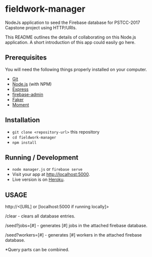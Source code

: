 # fieldwork-manager

NodeJs application to seed the Firebase database for PSTCC-2017 Capstone project
using HTTP/URIs.

This README outlines the details of collaborating on this Node.js application.
A short introduction of this app could easily go here.

## Prerequisites

You will need the following things properly installed on your computer.

* [Git](https://git-scm.com/)
* [Node.js](https://nodejs.org/) (with NPM)
* [Express](http://expressjs.com/)
* [firebase-admin](https://www.npmjs.com/package/firebase-admin/)
* [Faker](https://www.npmjs.com/package/Faker)
* [Moment](https://momentjs.com/)

## Installation

* `git clone <repository-url>` this repository
* `cd fieldwork-manager`
* `npm install`

## Running / Development

* `node manager.js` or `firebase serve`
* Visit your app at [http://localhost:5000](http://localhost:5000).
* Live version is on [Heroku](http://fieldwork-manager.heroku.com/).

## USAGE

http://<[URL] or [localhost:5000 if running locally]>

  /clear - clears all database entries.

  /seed?jobs=[#] - generates [#] jobs in the attached firebase database.

  /seed?workers=[#] - generates [#] workers in the attached firebase database.

  *Query parts can be combined.
